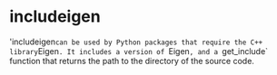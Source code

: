 # includeigen
'includeigen` can be used by Python packages that require the C++ library `Eigen`. It includes a version of `Eigen`, and a `get_include` function that returns the path to the directory of the source code.
